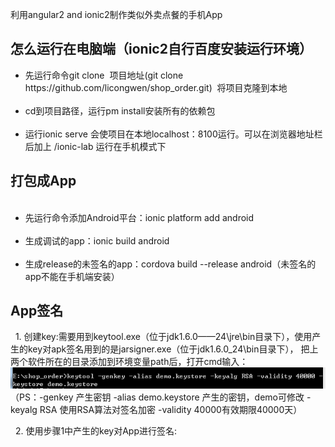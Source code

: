 
利用angular2 and ionic2制作类似外卖点餐的手机App

<h2>怎么运行在电脑端（ionic2自行百度安装运行环境）</h2>
<ul>
  <li>先运行命令git clone  项目地址(git clone https://github.com/licongwen/shop_order.git)  将项目克隆到本地</li>
  <li>cd到项目路径，运行pm install安装所有的依赖包</li>
  <li>运行ionic serve 会使项目在本地localhost：8100运行。可以在浏览器地址栏后加上 /ionic-lab 运行在手机模式下</li>
</ul>

<h2>打包成App</h2>
<ul>
  <li>先运行命令添加Android平台：ionic platform add android</li>
  <li>生成调试的app：ionic build android</li>
  <li>生成release的未签名的app：cordova build --release android（未签名的app不能在手机端安装）</li>
</ul>

<h2>App签名</h2>

   1. 创建key:需要用到keytool.exe（位于jdk1.6.0——24\jre\bin目录下），使用产生的key对apk签名用到的是jarsigner.exe（位于jdk1.6.0_24\bin目录下）， 把上两个软件所在的目录添加到环境变量path后，打开cmd输入：
    ![image](https://github.com/licongwen/shop_order/blob/master/src/assets/img/pic1.png)
    （PS：-genkey 产生密钥 -alias demo.keystore 产生的密钥，demo可修改 -keyalg RSA 使用RSA算法对签名加密
-validity 40000有效期限40000天）
    
   2. 使用步骤1中产生的key对App进行签名:














